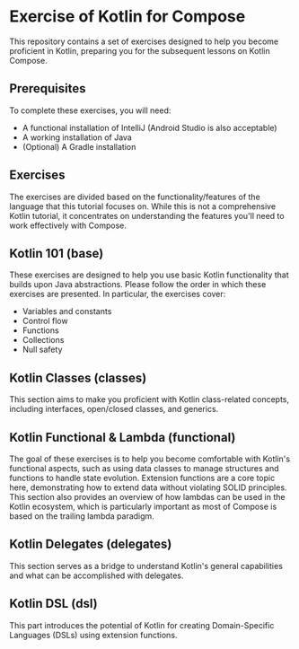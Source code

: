 # Exercise of Kotlin for Compose

This repository contains a set of exercises designed to help you become proficient in Kotlin, preparing you for the subsequent lessons on Kotlin Compose.

## Prerequisites

To complete these exercises, you will need:
- A functional installation of IntelliJ (Android Studio is also acceptable)
- A working installation of Java
- (Optional) A Gradle installation

## Exercises

The exercises are divided based on the functionality/features of the language that this tutorial focuses on. While this is not a comprehensive Kotlin tutorial, it concentrates on understanding the features you'll need to work effectively with Compose.

## Kotlin 101 (base)
These exercises are designed to help you use basic Kotlin functionality that builds upon Java abstractions. 
Please follow the order in which these exercises are presented.
In particular, the exercises cover:
- Variables and constants
- Control flow
- Functions
- Collections
- Null safety

## Kotlin Classes (classes)
This section aims to make you proficient with Kotlin class-related concepts, including interfaces, open/closed classes, and generics.

## Kotlin Functional & Lambda (functional)
The goal of these exercises is to help you become comfortable with Kotlin's functional aspects, 
such as using data classes to manage structures and functions to handle state evolution.
Extension functions are a core topic here, 
demonstrating how to extend data without violating SOLID principles. 
This section also provides an overview of how lambdas can be used in the Kotlin ecosystem, 
which is particularly important as most of Compose is based on the trailing lambda paradigm.

## Kotlin Delegates (delegates)

This section serves as a bridge to understand Kotlin's general capabilities and what can be accomplished with delegates.

## Kotlin DSL (dsl)

This part introduces the potential of Kotlin for creating Domain-Specific Languages (DSLs) using extension functions.